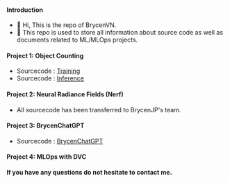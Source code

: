 #### Introduction
- 👋 Hi, This is the repo of BrycenVN.
- 👀 This repo is used to store all information about source code as well as documents related to ML/MLOps projects.

#### Project 1: Object Counting

- Sourcecode : [Training](https://github.com/Brycenvn/ObjectCountingTraining)
- Sourcecode : [Inference](https://github.com/Brycenvn/ObjectCountingInference)

#### Project 2: Neural Radiance Fields (Nerf)

- All sourcecode has been transferred to BrycenJP's team.

#### Project 3: BrycenChatGPT

- Sourcecode : [BrycenChatGPT](https://github.com/Brycenvn/BrycenChatGPT)

#### Project 4: MLOps with DVC

**If you have any questions do not hesitate to contact me.**
<!---
Brycenvn/Brycenvn is a ✨ special ✨ repository because its `README.md` (this file) appears on your GitHub profile.
You can click the Preview link to take a look at your changes.
--->
